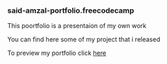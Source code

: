 ### said-amzal-portfolio.freecodecamp

<p>This poortfolio is a presentaion of my own work </p>
<p>You can find here some of my project that i released </p>
<p>To preview  my portfolio click <a href="">here</a> 